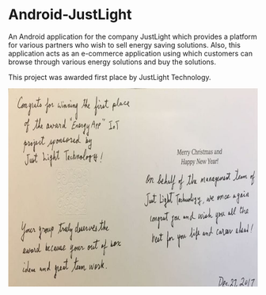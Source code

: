 # Android-JustLight
An Android application for the company JustLight which provides a platform for various partners who wish to sell energy saving solutions. Also, this application acts as an e-commerce application using which customers can browse through various energy solutions and buy the solutions.

This project was awarded first place by JustLight Technology.


<kbd><img src="/Award.jpeg" alt="Award" height="400px" width="800px" ></kbd>

